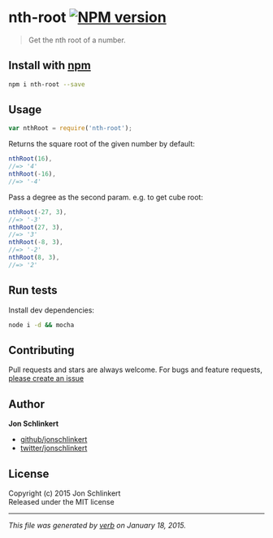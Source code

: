 # nth-root [![NPM version](https://badge.fury.io/js/nth-root.svg)](http://badge.fury.io/js/nth-root)

> Get the nth root of a number.

## Install with [npm](npmjs.org)

```bash
npm i nth-root --save
```

## Usage

```js
var nthRoot = require('nth-root');
```

Returns the square root of the given number by default:

```js
nthRoot(16),
//=> '4'
nthRoot(-16), 
//=> '-4'
```

Pass a degree as the second param. e.g. to get cube root:

```js
nthRoot(-27, 3), 
//=> '-3'
nthRoot(27, 3),
//=> '3'
nthRoot(-8, 3), 
//=> '-2'
nthRoot(8, 3),
//=> '2'
```

## Run tests

Install dev dependencies:

```bash
node i -d && mocha
```

## Contributing
Pull requests and stars are always welcome. For bugs and feature requests, [please create an issue](https://github.com/jonschlinkert/nth-root/issues)

## Author

**Jon Schlinkert**
 
+ [github/jonschlinkert](https://github.com/jonschlinkert)
+ [twitter/jonschlinkert](http://twitter.com/jonschlinkert) 

## License
Copyright (c) 2015 Jon Schlinkert  
Released under the MIT license

***

_This file was generated by [verb](https://github.com/assemble/verb) on January 18, 2015._
